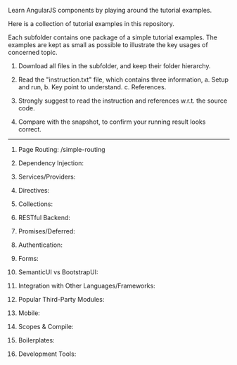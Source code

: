
Learn AngularJS components by playing around the tutorial examples.

Here is a collection of tutorial examples in this repository. 

Each subfolder contains one package of a simple tutorial examples. 
The examples are kept as small as possible to illustrate the key usages of concerned topic. 

1. Download all files in the subfolder, and keep their folder hierarchy. 

2. Read the "instruction.txt" file, which contains three information, 
   a. Setup and run,  b. Key point to understand. c. References. 

3. Strongly suggest to read the instruction and references w.r.t. the source code.

4. Compare with the snapshot, to confirm your running result looks correct. 


--------------------

1. Page Routing:
   /simple-routing

2. Dependency Injection:


3. Services/Providers:


4. Directives:


5. Collections:


6. RESTful Backend:


7. Promises/Deferred:


8. Authentication:


9. Forms:


10. SemanticUI vs BootstrapUI:


11. Integration with Other Languages/Frameworks:


12. Popular Third-Party Modules:


13. Mobile:


14. Scopes & Compile:


15. Boilerplates:


16. Development Tools:








